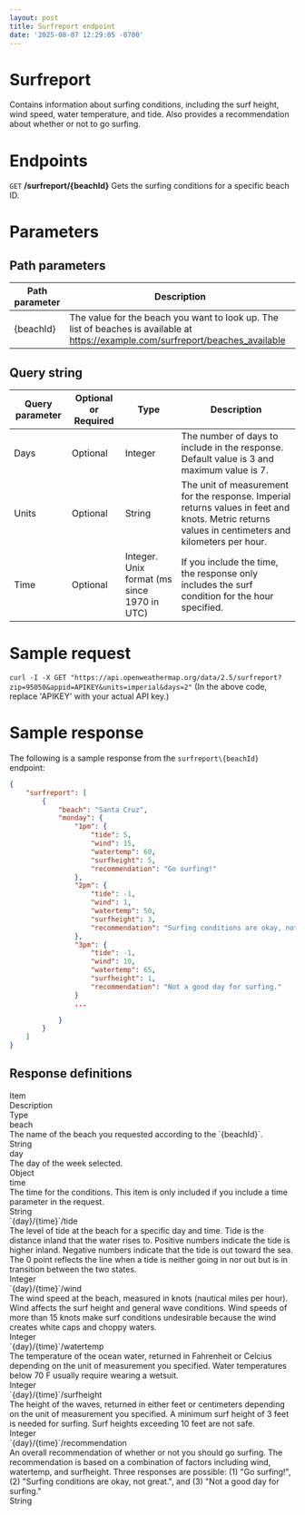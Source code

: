 ```yaml
---
layout: post
title: Surfreport endpoint
date: '2025-08-07 12:29:05 -0700'
---
```

# Surfreport
Contains information about surfing conditions, including the surf height, wind speed, water temperature, and tide. Also provides a recommendation about whether or not to go surfing.

# Endpoints
`GET` **/surfreport/{beachId}**
Gets the surfing conditions for a specific beach ID.

# Parameters
## Path parameters
| Path parameter | Description                                                                                                                       |
| -------------- | --------------------------------------------------------------------------------------------------------------------------------- |
| {beachId}      | The value for the beach you want to look up. The list of beaches is available at https://example.com/surfreport/beaches_available |

## Query string
| Query parameter | Optional or Required | Type                                        | Description                                                                                                                                        |
| --------------- | -------------------- | ------------------------------------------- | -------------------------------------------------------------------------------------------------------------------------------------------------- |
| Days            | Optional             | Integer                                     | The number of days to include in the response. Default value is 3 and maximum value is 7.                                                          |
| Units           | Optional             | String                                      | The unit of measurement for the response. Imperial returns values in feet and knots. Metric returns values in centimeters and kilometers per hour. |
| Time            | Optional             | Integer. Unix format (ms since 1970 in UTC) | If you include the time, the response only includes the surf condition for the hour specified.                                                     |

# Sample request
`curl -I -X GET "https://api.openweathermap.org/data/2.5/surfreport?zip=95050&appid=APIKEY&units=imperial&days=2"`
(In the above code, replace 'APIKEY' with your actual API key.)

# Sample response
The following is a sample response from the `surfreport\{beachId}` endpoint:
```json
{
    "surfreport": [
        {
            "beach": "Santa Cruz",
            "monday": {
                "1pm": {
                    "tide": 5,
                    "wind": 15,
                    "watertemp": 60,
                    "surfheight": 5,
                    "recommendation": "Go surfing!"
                },
                "2pm": {
                    "tide": -1,
                    "wind": 1,
                    "watertemp": 50,
                    "surfheight": 3,
                    "recommendation": "Surfing conditions are okay, not great"
                },
                "3pm": {
                	"tide": -1,
                	"wind": 10,
                	"watertemp": 65,
                	"surfheight": 1,
                	"recommendation": "Not a good day for surfing."
                }
                ...

            }
        }
    ]
}
```

## Response definitions
<div class="divTable">
    <div class="thead">
        <div class="row">
            <div class="header">Item</div>
            <div class="header">Description</div>
            <div class="header">Type</div>
        </div>
    </div>
    <div class="tbody">
        <div class="row">
            <div class="cell">beach</div>
            <div class="cell">The name of the beach you requested according to the `{beachId}`.</div>
            <div class="cell">String</div>
        </div>
        <div class="row">
            <div class="cell">day</div>
            <div class="cell">The day of the week selected.</div>
            <div class="cell">Object</div>
        </div>
        <div class="row">
            <div class="cell">time</div>
            <div class="cell">The time for the conditions. This item is only included if you include a time parameter in the request.</div>
            <div class="cell">String</div>
        </div>
        <div class="row">
            <div class="cell">`{day}/{time}`/tide</div>
            <div class="cell">The level of tide at the beach for a specific day and time. Tide is the distance inland that the water rises to. Positive numbers indicate the tide is higher inland. Negative numbers indicate that the tide is out toward the sea. The 0 point reflects the line when a tide is neither going in nor out but is in transition between the two states.</div>
            <div class="cell">Integer</div>
        </div>
        <div class="row">
            <div class="cell">`{day}/{time}`/wind</div>
            <div class="cell">The wind speed at the beach, measured in knots (nautical miles per hour). Wind affects the surf height and general wave conditions. Wind speeds of more than 15 knots make surf conditions undesirable because the wind creates white caps and choppy waters.</div>
            <div class="cell">Integer</div>
        </div>
        <div class="row">
            <div class="cell">`{day}/{time}`/watertemp</div>
            <div class="cell">The temperature of the ocean water, returned in Fahrenheit or Celcius depending on the unit of measurement you specified. Water temperatures below 70 F usually require wearing a wetsuit.</div>
            <div class="cell">Integer</div>
        </div>
        <div class="row">
            <div class="cell">`{day}/{time}`/surfheight</div>
            <div class="cell">The height of the waves, returned in either feet or centimeters depending on the unit of measurement you specified. A minimum surf height of 3 feet is needed for surfing. Surf heights exceeding 10 feet are not safe.</div>
            <div class="cell">Integer</div>
        </div>
        <div class="row">
            <div class="cell">`{day}/{time}`/recommendation</div>
            <div class="cell">An overall recommendation of whether or not you should go surfing. The recommendation is based on a combination of factors including wind, watertemp, and surfheight. Three responses are possible: (1) &quot;Go surfing!&quot;, (2) &quot;Surfing conditions are okay, not great.&quot;, and (3) &quot;Not a good day for surfing.&quot;</div>
            <div class="cell">String</div>
        </div>
    </div>
</div>

